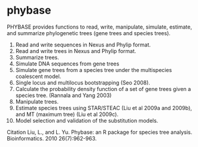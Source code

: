 # phybase
PHYBASE provides functions to read, write, manipulate, simulate, estimate, and summarize phylogenetic trees (gene trees and species trees). 

1. Read and write sequences in Nexus and Phylip format. 
2. Read and write trees in Nexus and Phylip format. 
3. Summarize trees. 
4. Simulate DNA sequences from gene trees 
5. Simulate gene trees from a species tree under the multispecies coalescent model. 
6. Single locus and multilocus bootstrapping (Seo 2008). 
7. Calculate the probability density function of a set of gene trees given a species tree. (Rannala and Yang 2003) 
8. Manipulate trees. 
9. Estimate species trees using STAR/STEAC (Liu et al 2009a and 2009b), and MT (maximum tree) (Liu et al 2009c). 
10. Model selection and validation of the substitution models. 

Citation
Liu, L., and L. Yu. Phybase: an R package for species tree analysis. Bioinformatics. 2010 26(7):962-963.
